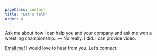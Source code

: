 ```yaml
---
pageClass: contact
title: "Let’s talk"
order: 4
---
```


Ask me about how I can help you and your company and ask me won a wrestling championship…— No really. I did. I can provide video.

[Email me!](mailto:zack.jewell@gmail.com) I would love to hear from you. Let’s connect.